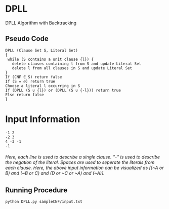 # DPLL
DPLL Algorithm with Backtracking

## Pseudo Code
```
DPLL (Clause Set S, Literal Set)
{
 while (S contains a unit clause {l}) {
   delete clauses containing l from S and update Literal Set
   delete l from all clauses in S and update Literal Set
}
If (CNF ∈ S) return false
If (S = ∅) return true
Choose a literal l occurring in S
If (DPLL (S ∪ {l}) or (DPLL (S ∪ {-l})) return true
Else return false
}
```
# Input Information
```
-1 2
-2 3
4 -3 -1
-1
```
###### Here, each line is used to describe a single clause. "-" is used to describe the negation of the literal. Spaces are used to seperate the literals from each clause. Here, the above input information can be visualized as [(~A or B) and (~B or C) and (D or ~C or ~A) and (~A)].

## Running Procedure
```
python DPLL.py sampleCNF/input.txt
```
